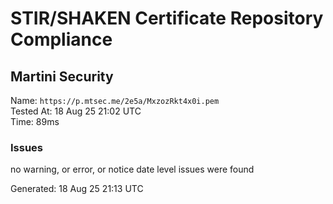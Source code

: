 # STIR/SHAKEN Certificate Repository Compliance

## Martini Security

Name: `https://p.mtsec.me/2e5a/MxzozRkt4x0i.pem`\
Tested At: 18 Aug 25 21:02 UTC\
Time: 89ms

### Issues

no warning, or error, or notice date level issues were found

Generated: 18 Aug 25 21:13 UTC
